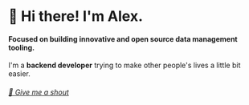 # 👋 Hi there! I'm Alex.

#### Focused on building innovative and open source data management tooling.

I'm a **backend developer** trying to make other people's lives a little bit easier.

###### [📣 Give me a shout](https://brahts.dev/contact/)
